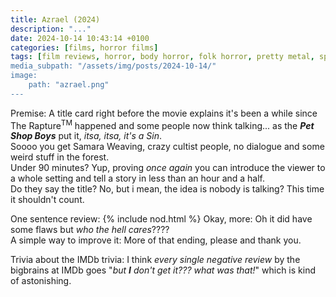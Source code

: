 ```yaml
---
title: Azrael (2024)
description: "..."
date: 2024-10-14 10:43:14 +0100
categories: [films, horror films]
tags: [film reviews, horror, body horror, folk horror, pretty metal, spooktober 2024, they don't say the title]
media_subpath: "/assets/img/posts/2024-10-14/"
image:
    path: "azrael.png"
---
```

<span class="reviewsection">Premise:</span> A title card right before the movie explains it's been a while since The Rapture<sup>TM</sup> happened and some people now think talking... as the ***Pet Shop Boys*** put it, *itsa, itsa, it's a Sin*.<br/>Soooo you get Samara Weaving, crazy cultist people, no dialogue and some weird stuff in the forest.<br/>
<span class="reviewsection">Under 90 minutes?</span> Yup, proving *once again* you can introduce the viewer to a whole setting and tell a story in less than an hour and a half.<br/>
<span class="reviewsection">Do they say the title?</span> No, but i mean, the idea is nobody is talking? This time it shouldn't count.

<span class="reviewsection">One sentence review:</span> {% include nod.html %}
<span class="reviewsection">Okay, more:</span> Oh it did have some flaws but *who the hell cares*????<br/>
<span class="reviewsection">A simple way to improve it:</span> More of that ending, please and thank you.

<span class="reviewsection">Trivia about the IMDb trivia:</span> I think *every single negative review* by the bigbrains at IMDb goes "*but __I__ don't get it??? what was that!*" which is kind of astonishing.
